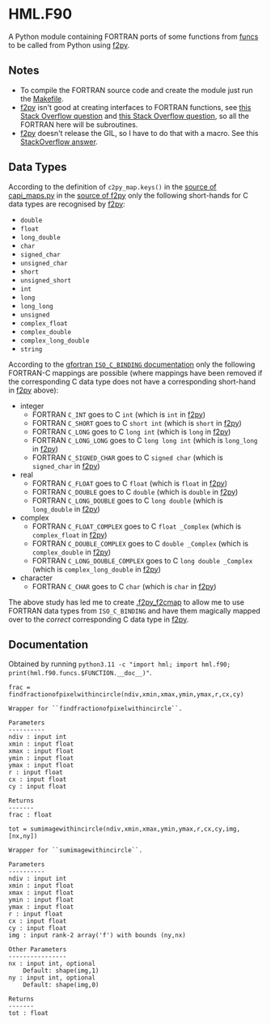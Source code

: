 # HML.F90

A Python module containing FORTRAN ports of some functions from [funcs](../funcs/) to be
called from Python using [f2py](https://numpy.org/doc/stable/f2py/).

## Notes

* To compile the FORTRAN source code and create the module just run the [Makefile](Makefile).
* [f2py](https://numpy.org/doc/stable/f2py/) isn't good at creating interfaces to FORTRAN functions, see [this Stack Overflow question](https://stackoverflow.com/questions/10913003/f2py-array-valued-functions) and [this Stack Overflow question](https://stackoverflow.com/questions/18669814/when-using-f2py-function-scope-within-fortran-module-different-than-when-compil), so all the FORTRAN here will be subroutines.
* [f2py](https://numpy.org/doc/stable/f2py/) doesn't release the GIL, so I have to do that with a macro. See this [StackOverflow answer](https://stackoverflow.com/a/15984116).

## Data Types

According to the definition of `c2py_map.keys()` in the [source of capi_maps.py](https://github.com/numpy/numpy/blob/master/numpy/f2py/capi_maps.py) in the [source of f2py](https://github.com/numpy/numpy/tree/master/numpy/f2py) only the following short-hands for C data types are recognised by [f2py](https://numpy.org/doc/stable/f2py/):

* `double`
* `float`
* `long_double`
* `char`
* `signed_char`
* `unsigned_char`
* `short`
* `unsigned_short`
* `int`
* `long`
* `long_long`
* `unsigned`
* `complex_float`
* `complex_double`
* `complex_long_double`
* `string`

According to the [gfortran `ISO_C_BINDING` documentation](https://gcc.gnu.org/onlinedocs/gfortran/ISO_005fC_005fBINDING.html) only the following FORTRAN-C mappings are possible (where mappings have been removed if the corresponding C data type does not have a corresponding short-hand in [f2py](https://numpy.org/doc/stable/f2py/) above):

* integer
    * FORTRAN `C_INT` goes to C `int` (which is `int` in [f2py](https://numpy.org/doc/stable/f2py/))
    * FORTRAN `C_SHORT` goes to C `short int` (which is `short` in [f2py](https://numpy.org/doc/stable/f2py/))
    * FORTRAN `C_LONG` goes to C `long int` (which is `long` in [f2py](https://numpy.org/doc/stable/f2py/))
    * FORTRAN `C_LONG_LONG` goes to C `long long int` (which is `long_long` in [f2py](https://numpy.org/doc/stable/f2py/))
    * FORTRAN `C_SIGNED_CHAR` goes to C `signed char` (which is `signed_char` in [f2py](https://numpy.org/doc/stable/f2py/))
* real
    * FORTRAN `C_FLOAT` goes to C `float` (which is `float` in [f2py](https://numpy.org/doc/stable/f2py/))
    * FORTRAN `C_DOUBLE` goes to C `double` (which is `double` in [f2py](https://numpy.org/doc/stable/f2py/))
    * FORTRAN `C_LONG_DOUBLE` goes to C `long double` (which is `long_double` in [f2py](https://numpy.org/doc/stable/f2py/))
* complex
    * FORTRAN `C_FLOAT_COMPLEX` goes to C `float _Complex` (which is `complex_float` in [f2py](https://numpy.org/doc/stable/f2py/))
    * FORTRAN `C_DOUBLE_COMPLEX` goes to C `double _Complex` (which is `complex_double` in [f2py](https://numpy.org/doc/stable/f2py/))
    * FORTRAN `C_LONG_DOUBLE_COMPLEX` goes to C `long double _Complex` (which is `complex_long_double` in [f2py](https://numpy.org/doc/stable/f2py/))
* character
    * FORTRAN `C_CHAR` goes to C `char` (which is `char` in [f2py](https://numpy.org/doc/stable/f2py/))

The above study has led me to create [.f2py_f2cmap](.f2py_f2cmap) to allow me to use FORTRAN data types from `ISO_C_BINDING` and have them magically mapped over to the *correct* corresponding C data type in [f2py](https://numpy.org/doc/stable/f2py/).

## Documentation

Obtained by running `python3.11 -c "import hml; import hml.f90; print(hml.f90.funcs.$FUNCTION.__doc__)"`.

```
frac = findfractionofpixelwithincircle(ndiv,xmin,xmax,ymin,ymax,r,cx,cy)

Wrapper for ``findfractionofpixelwithincircle``.

Parameters
----------
ndiv : input int
xmin : input float
xmax : input float
ymin : input float
ymax : input float
r : input float
cx : input float
cy : input float

Returns
-------
frac : float
```

```
tot = sumimagewithincircle(ndiv,xmin,xmax,ymin,ymax,r,cx,cy,img,[nx,ny])

Wrapper for ``sumimagewithincircle``.

Parameters
----------
ndiv : input int
xmin : input float
xmax : input float
ymin : input float
ymax : input float
r : input float
cx : input float
cy : input float
img : input rank-2 array('f') with bounds (ny,nx)

Other Parameters
----------------
nx : input int, optional
    Default: shape(img,1)
ny : input int, optional
    Default: shape(img,0)

Returns
-------
tot : float
```
